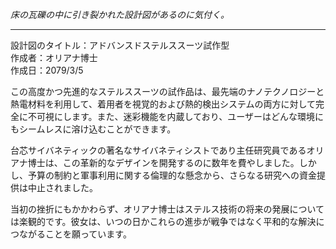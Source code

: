_床の瓦礫の中に引き裂かれた設計図があるのに気付く。_

---

設計図のタイトル：アドバンスドステルススーツ試作型  
作成者：オリアナ博士  
作成日：2079/3/5  

この高度かつ先進的なステルススーツの試作品は、最先端のナノテクノロジーと熱電材料を利用して、着用者を視覚的および熱的検出システムの両方に対して完全に不可視にします。また、迷彩機能を内蔵しており、ユーザーはどんな環境にもシームレスに溶け込むことができます。

台芯サイバネティックの著名なサイバネティシストであり主任研究員であるオリアナ博士は、この革新的なデザインを開発するのに数年を費やしました。しかし、予算の制約と軍事利用に関する倫理的な懸念から、さらなる研究への資金提供は中止されました。

当初の挫折にもかかわらず、オリアナ博士はステルス技術の将来の発展については楽観的です。彼女は、いつの日かこれらの進歩が戦争ではなく平和的な解決につながることを願っています。
